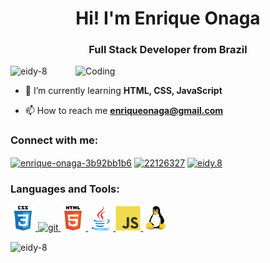 <h1 align="center">Hi! I'm Enrique Onaga</h1>
<h3 align="center">Full Stack Developer from Brazil</h3>
<img align="right" alt="Coding" width="400" src="https://media4.giphy.com/media/znFOMXuHVkV36qzdbJ/giphy.gif?cid=ecf05e476pqjkm4gzh6s4m16zkb1cen7iikkkyxh2jurraih&ep=v1_gifs_related&rid=giphy.gif&ct=g">

<p align="left"> <img src="https://komarev.com/ghpvc/?username=eidy-8&label=Profile%20views&color=0e75b6&style=flat" alt="eidy-8" /> </p>

- 🌱 I’m currently learning **HTML, CSS, JavaScript**

- 📫 How to reach me **enriqueonaga@gmail.com**

<h3 align="left">Connect with me:</h3>
<p align="left">
<a href="https://linkedin.com/in/enrique-onaga-3b92bb1b6" target="blank"><img align="center" src="https://raw.githubusercontent.com/rahuldkjain/github-profile-readme-generator/master/src/images/icons/Social/linked-in-alt.svg" alt="enrique-onaga-3b92bb1b6" height="30" width="40" /></a>
<a href="https://stackoverflow.com/users/22126327" target="blank"><img align="center" src="https://raw.githubusercontent.com/rahuldkjain/github-profile-readme-generator/master/src/images/icons/Social/stack-overflow.svg" alt="22126327" height="30" width="40" /></a>
<a href="https://instagram.com/eidy.8" target="blank"><img align="center" src="https://raw.githubusercontent.com/rahuldkjain/github-profile-readme-generator/master/src/images/icons/Social/instagram.svg" alt="eidy.8" height="30" width="40" /></a>
</p>

<h3 align="left">Languages and Tools:</h3>
<p align="left"> <a href="https://www.w3schools.com/css/" target="_blank" rel="noreferrer"> <img src="https://raw.githubusercontent.com/devicons/devicon/master/icons/css3/css3-original-wordmark.svg" alt="css3" width="40" height="40"/> </a> <a href="https://git-scm.com/" target="_blank" rel="noreferrer"> <img src="https://www.vectorlogo.zone/logos/git-scm/git-scm-icon.svg" alt="git" width="40" height="40"/> </a> <a href="https://www.w3.org/html/" target="_blank" rel="noreferrer"> <img src="https://raw.githubusercontent.com/devicons/devicon/master/icons/html5/html5-original-wordmark.svg" alt="html5" width="40" height="40"/> </a> <a href="https://www.java.com" target="_blank" rel="noreferrer"> <img src="https://raw.githubusercontent.com/devicons/devicon/master/icons/java/java-original.svg" alt="java" width="40" height="40"/> </a> <a href="https://developer.mozilla.org/en-US/docs/Web/JavaScript" target="_blank" rel="noreferrer"> <img src="https://raw.githubusercontent.com/devicons/devicon/master/icons/javascript/javascript-original.svg" alt="javascript" width="40" height="40"/> </a> <a href="https://www.linux.org/" target="_blank" rel="noreferrer"> <img src="https://raw.githubusercontent.com/devicons/devicon/master/icons/linux/linux-original.svg" alt="linux" width="40" height="40"/> </a> </p>

<p><img align="center" src="https://github-readme-stats.vercel.app/api/top-langs?username=eidy-8&show_icons=true&locale=en&layout=compact" alt="eidy-8" /></p>

